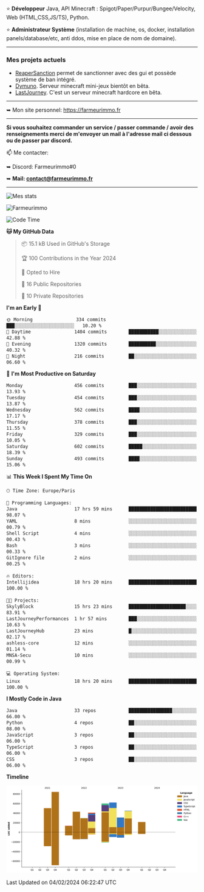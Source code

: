 ⭐ **Développeur** Java, API Minecraft : Spigot/Paper/Purpur/Bungee/Velocity, Web (HTML,CSS,JS/TS), Python.

⭐ **Administrateur Système** (installation de machine, os, docker, installation panels/database/etc, anti ddos, mise en place de nom de domaine).

---

### Mes projets actuels
- [ReaperSanction](https://www.spigotmc.org/resources/reapersanction.89580/) permet de sanctionner avec des gui et possède système de ban intégré.
- [Dymuno](https://discord.gg/dymuno-community-986460742293282886). Serveur minecraft mini-jeux bientôt en bêta.
- [LastJourney](https://lastjourney.fr). C'est un serveur minecraft hardcore en bêta.

---

➥ Mon site personnel: https://farmeurimmo.fr

---

**Si vous souhaitez commander un service / passer commande / avoir des renseignements merci de m'envoyer un mail à l'adresse mail ci dessous ou de passer par discord.**

📫 Me contacter:
 
   ➥ Discord: Farmeurimmo#0
   
   ➥ **Mail: contact@farmeurimmo.fr**

---

![Mes stats](https://github-readme-stats.farmeurimmo.fr/api?username=Farmeurimmo&count_private=true&show_icons=true&theme=radical)

<img src="https://komarev.com/ghpvc/?username=Farmeurimmo" alt="Farmeurimmo" />

<!--START_SECTION:waka-->
![Code Time](http://img.shields.io/badge/Code%20Time-1%2C159%20hrs%2028%20mins-blue)

**🐱 My GitHub Data** 

> 📦 15.1 kB Used in GitHub's Storage 
 > 
> 🏆 100 Contributions in the Year 2024
 > 
> 💼 Opted to Hire
 > 
> 📜 16 Public Repositories 
 > 
> 🔑 10 Private Repositories 
 > 
**I'm an Early 🐤** 

```text
🌞 Morning                334 commits         ███░░░░░░░░░░░░░░░░░░░░░░   10.20 % 
🌆 Daytime                1404 commits        ███████████░░░░░░░░░░░░░░   42.88 % 
🌃 Evening                1320 commits        ██████████░░░░░░░░░░░░░░░   40.32 % 
🌙 Night                  216 commits         ██░░░░░░░░░░░░░░░░░░░░░░░   06.60 % 
```
📅 **I'm Most Productive on Saturday** 

```text
Monday                   456 commits         ███░░░░░░░░░░░░░░░░░░░░░░   13.93 % 
Tuesday                  454 commits         ███░░░░░░░░░░░░░░░░░░░░░░   13.87 % 
Wednesday                562 commits         ████░░░░░░░░░░░░░░░░░░░░░   17.17 % 
Thursday                 378 commits         ███░░░░░░░░░░░░░░░░░░░░░░   11.55 % 
Friday                   329 commits         ███░░░░░░░░░░░░░░░░░░░░░░   10.05 % 
Saturday                 602 commits         █████░░░░░░░░░░░░░░░░░░░░   18.39 % 
Sunday                   493 commits         ████░░░░░░░░░░░░░░░░░░░░░   15.06 % 
```


📊 **This Week I Spent My Time On** 

```text
🕑︎ Time Zone: Europe/Paris

💬 Programming Languages: 
Java                     17 hrs 59 mins      █████████████████████████   98.07 % 
YAML                     8 mins              ░░░░░░░░░░░░░░░░░░░░░░░░░   00.79 % 
Shell Script             4 mins              ░░░░░░░░░░░░░░░░░░░░░░░░░   00.43 % 
Bash                     3 mins              ░░░░░░░░░░░░░░░░░░░░░░░░░   00.33 % 
GitIgnore file           2 mins              ░░░░░░░░░░░░░░░░░░░░░░░░░   00.25 % 

🔥 Editors: 
Intellijidea             18 hrs 20 mins      █████████████████████████   100.00 % 

🐱‍💻 Projects: 
SkylyBlock               15 hrs 23 mins      █████████████████████░░░░   83.91 % 
LastJourneyPerformances  1 hr 57 mins        ███░░░░░░░░░░░░░░░░░░░░░░   10.63 % 
LastJourneyHub           23 mins             █░░░░░░░░░░░░░░░░░░░░░░░░   02.17 % 
ashless-core             12 mins             ░░░░░░░░░░░░░░░░░░░░░░░░░   01.14 % 
MNSA-Secu                10 mins             ░░░░░░░░░░░░░░░░░░░░░░░░░   00.99 % 

💻 Operating System: 
Linux                    18 hrs 20 mins      █████████████████████████   100.00 % 
```

**I Mostly Code in Java** 

```text
Java                     33 repos            ████████████████░░░░░░░░░   66.00 % 
Python                   4 repos             ██░░░░░░░░░░░░░░░░░░░░░░░   08.00 % 
JavaScript               3 repos             ██░░░░░░░░░░░░░░░░░░░░░░░   06.00 % 
TypeScript               3 repos             ██░░░░░░░░░░░░░░░░░░░░░░░   06.00 % 
CSS                      3 repos             ██░░░░░░░░░░░░░░░░░░░░░░░   06.00 % 
```



**Timeline**

![Lines of Code chart](https://raw.githubusercontent.com/Farmeurimmo/Farmeurimmo/main/assets/bar_graph.png)


 Last Updated on 04/02/2024 06:22:47 UTC
<!--END_SECTION:waka-->
